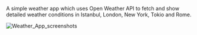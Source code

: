 A simple weather app which uses Open Weather API to fetch and show detailed weather conditions in Istanbul, London, New York, Tokio and Rome.

![Weather_App_screenshots](https://user-images.githubusercontent.com/113629828/195997701-2f0ea267-deec-4cc9-92ea-c76fa39810a3.png)
